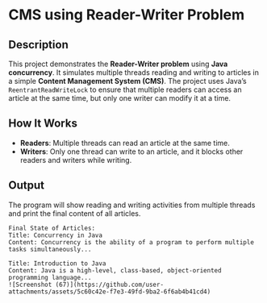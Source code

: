 
# CMS using Reader-Writer Problem

## Description

This project demonstrates the **Reader-Writer problem** using **Java concurrency**. It simulates multiple threads reading and writing to articles in a simple **Content Management System (CMS)**. The project uses Java’s `ReentrantReadWriteLock` to ensure that multiple readers can access an article at the same time, but only one writer can modify it at a time.

## How It Works

- **Readers**: Multiple threads can read an article at the same time.
- **Writers**: Only one thread can write to an article, and it blocks other readers and writers while writing.

## Output

The program will show reading and writing activities from multiple threads and print the final content of all articles.

```plaintext
Final State of Articles:
Title: Concurrency in Java
Content: Concurrency is the ability of a program to perform multiple tasks simultaneously...

Title: Introduction to Java
Content: Java is a high-level, class-based, object-oriented programming language...
![Screenshot (67)](https://github.com/user-attachments/assets/5c60c42e-f7e3-49fd-9ba2-6f6ab4b41cd4)
